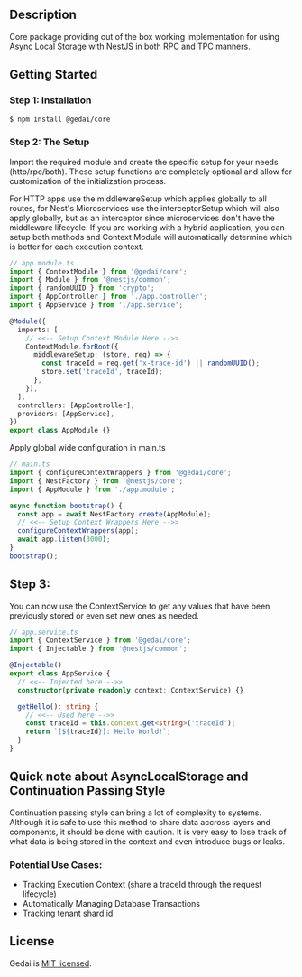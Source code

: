 ## Description

Core package providing out of the box working implementation for using Async Local Storage with NestJS in both RPC and TPC manners.

## Getting Started

### Step 1: Installation

```bash
$ npm install @gedai/core
```

### Step 2: The Setup

Import the required module and create the specific setup for your needs (http/rpc/both). These setup functions are completely optional and allow for customization of the initialization process.

For HTTP apps use the middlewareSetup which applies globally to all routes, for Nest's Microservices use the interceptorSetup which will also apply globally, but as an interceptor since microservices don't have the middleware lifecycle. If you are working with a hybrid application, you can setup both methods and Context Module will automatically determine which is better for each execution context.

```typescript
// app.module.ts
import { ContextModule } from '@gedai/core';
import { Module } from '@nestjs/common';
import { randomUUID } from 'crypto';
import { AppController } from './app.controller';
import { AppService } from './app.service';

@Module({
  imports: [
    // <<-- Setup Context Module Here -->>
    ContextModule.forRoot({
      middlewareSetup: (store, req) => {
        const traceId = req.get('x-trace-id') || randomUUID();
        store.set('traceId', traceId);
      },
    }),
  ],
  controllers: [AppController],
  providers: [AppService],
})
export class AppModule {}
```

Apply global wide configuration in main.ts

```typescript
// main.ts
import { configureContextWrappers } from '@gedai/core';
import { NestFactory } from '@nestjs/core';
import { AppModule } from './app.module';

async function bootstrap() {
  const app = await NestFactory.create(AppModule);
  // <<-- Setup Context Wrappers Here -->>
  configureContextWrappers(app);
  await app.listen(3000);
}
bootstrap();
```

## Step 3:

You can now use the ContextService to get any values that have been previously stored or even set new ones as needed.

```typescript
// app.service.ts
import { ContextService } from '@gedai/core';
import { Injectable } from '@nestjs/common';

@Injectable()
export class AppService {
  // <<-- Injected here -->>
  constructor(private readonly context: ContextService) {}

  getHello(): string {
    // <<-- Used here -->>
    const traceId = this.context.get<string>('traceId');
    return `[${traceId}]: Hello World!`;
  }
}
```

## Quick note about AsyncLocalStorage and Continuation Passing Style

Continuation passing style can bring a lot of complexity to systems. Although it is safe to use this method to share data accross layers and components, it should be done with caution. It is very easy to lose track of what data is being stored in the context and even introduce bugs or leaks.

### Potential Use Cases:

- Tracking Execution Context (share a traceId through the request lifecycle)
- Automatically Managing Database Transactions
- Tracking tenant shard id

## License

Gedai is [MIT licensed](LICENSE).
